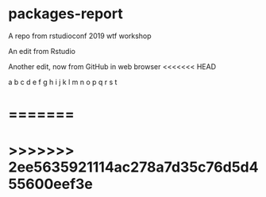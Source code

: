 # packages-report
A repo from rstudioconf 2019 wtf workshop

An edit from Rstudio

Another edit, now from GitHub in web browser
<<<<<<< HEAD




a b c d e f g h i j k l m n o p q r s t 
# =======
# >>>>>>> 2ee5635921114ac278a7d35c76d5d455600eef3e
